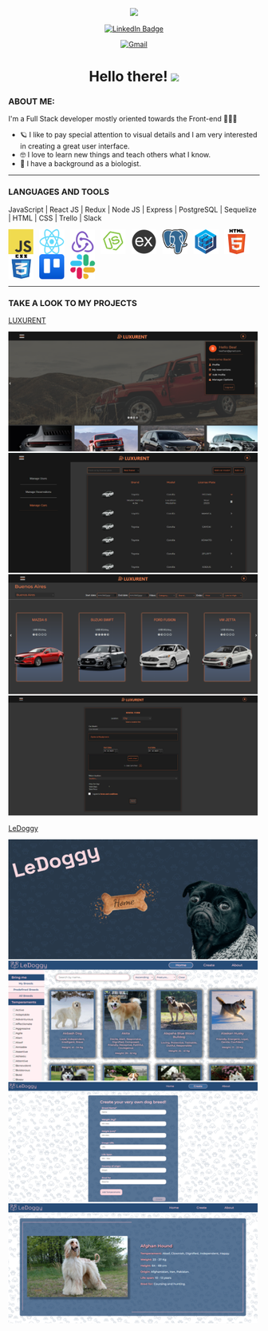<!-- <p align="center"><img src="https://media.giphy.com/media/NgurY1o4z080Jfoyzw/giphy.gif" width="400"/></p> -->
<p align="center"><img src="https://media.giphy.com/media/McObrJEP9yypHTSMCC/giphy.gif" width="600"/></p>
<p align="center">
<a href="https://www.linkedin.com/in/beasan/"><img src="https://img.shields.io/badge/LinkedIn-blue?style=for-the-badge&logo=linkedin&logoColor=white" alt="LinkedIn Badge"></a>
</p>
<p align="center">
<a href="mailto:bea7san@gmail.com" target="_blank">
    <img src="https://img.shields.io/badge/Gmail-red?style=for-the-badge&logo=gmail&logoColor=white" alt="Gmail"/>
  </a>
</p>

<h1 align="center">Hello there! <img src="https://media.giphy.com/media/Vf3ZKdillTMOOaOho0/giphy.gif" width="30"></h1>

 <h3>ABOUT ME:</h3>
 I'm a Full Stack developer mostly oriented towards the Front-end 👩🏽‍💻 

 - 🪐 I like to pay special attention to visual details and I am very interested in creating a great user interface.
 - 🤓 I love to learn new things and teach others what I know.
 - 🌱 I have a background as a biologist.
---
<h3>LANGUAGES AND TOOLS</h3>


JavaScript | React JS | Redux | Node JS | Express | PostgreSQL | Sequelize | HTML | CSS | Trello | Slack 

<div>
  <img src="./assets/img/javascript.png" width="50" height="50" align="center"/>
    &nbsp;
  <img src="./assets/img/react.png" width="50" height="50" align="center"/>
    &nbsp;
  <img src="./assets/img/redux.png" width="50" height="50" align="center"/>
    &nbsp;
  <img src="./assets/img/nodejs.png" width="50" height="50" align="center"/>
    &nbsp;
  <img src="./assets/img/express.png" width="50" height="50" align="center"/>
    &nbsp;
  <img src="./assets/img/postgresql.png" width="50" height="50" align="center"/>
    &nbsp;
  <img src="./assets/img/sequelize.png" width="50" height="50" align="center"/>
    &nbsp;
  <img src="./assets/img/html5.png" width="50" height="50" align="center"/>
    &nbsp;
  <img src="./assets/img/css.png" width="50" height="50" align="center"/>
    &nbsp;
  <img src="./assets/img/trello.png" width="50" height="50" align="center"/>
    &nbsp;
  <img src="./assets/img/slack.png" width="50" height="50" align="center"/>
    &nbsp;
</div>

---

<h3>TAKE A LOOK TO MY PROJECTS</h3>

<a href="https://final-project-henry.vercel.app">
   <p>LUXURENT</p>
</a>

<img src="./assets/projects/luxurent1.png" width="500" height="240">
<img src="./assets/projects/luxurent2.png" width="500" height="240">
<img src="./assets/projects/luxurent4.png" width="500" height="240">
<img src="./assets/projects/luxurent3.png" width="500" height="240">

<a href="https://pi-dogs-six.vercel.app">
   <p>LeDoggy</p>
</a>

<img src="./assets/projects/ledoggy1.png" width="500" height="240">
<img src="./assets/projects/ledoggy2.png" width="500" height="240">
<img src="./assets/projects/ledoggy3.png" width="500" height="240">
<img src="./assets/projects/ledoggy4.png" width="500" height="240">


